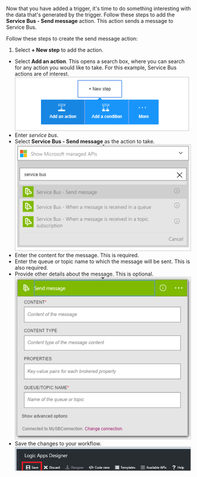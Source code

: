 Now that you have added a trigger, it's time to do something interesting with the data that's generated by the trigger. Follow these steps to add the **Service Bus - Send message** action. This action sends a message to Service Bus.  

Follow these steps to create the send message action:  

1. Select **+ New step** to add the action.  
- Select **Add an action**. This opens a search box, where you can search for any action you would like to take. For this example, Service Bus actions are of interest.    
![Service Bus action image 1](./media/connectors-create-api-servicebus/action-1.png)   
- Enter *service bus*.  
- Select **Service Bus - Send message** as the action to take.  
![Service Bus action image 2](./media/connectors-create-api-servicebus/action-2.png)    
- Enter the content for the message. This is required.  
- Enter the queue or topic name to which the message will be sent. This is also required.   
- Provide other details about the message. This is optional.     
![Service Bus action image 3](./media/connectors-create-api-servicebus/action-3.png)    
- Save the changes to your workflow.   
![Service Bus action image 4](./media/connectors-create-api-servicebus/action-4.png)     


<!--HONumber=Oct16_HO2-->


